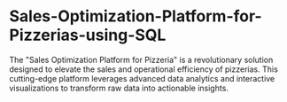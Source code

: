 # Sales-Optimization-Platform-for-Pizzerias-using-SQL
The "Sales Optimization Platform for Pizzeria" is a revolutionary solution designed to elevate the sales and operational efficiency of pizzerias. This cutting-edge platform leverages advanced data analytics and interactive visualizations to transform raw data into actionable insights.
